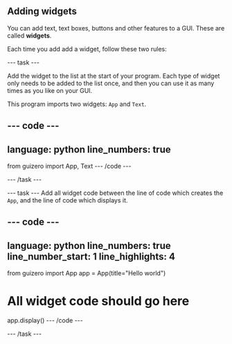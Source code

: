 ## Adding widgets

You can add text, text boxes, buttons and other features to a GUI. These are called **widgets**. 

Each time you add add a widget, follow these two rules:

--- task ---

Add the widget to the list at the start of your program. Each type of widget only needs to be added to the list once, and then you can use it as many times as you like on your GUI.

This program imports two widgets: `App` and `Text`.

--- code ---
---
language: python
line_numbers: true
---
from guizero import App, Text
--- /code ---

--- /task ---


--- task ---
Add all widget code between the line of code which creates the `App`, and the line of code which displays it. 

--- code ---
---
language: python
line_numbers: true
line_number_start: 1
line_highlights: 4
---
from guizero import App
app = App(title="Hello world")

# All widget code should go here

app.display()
--- /code ---

--- /task ---


